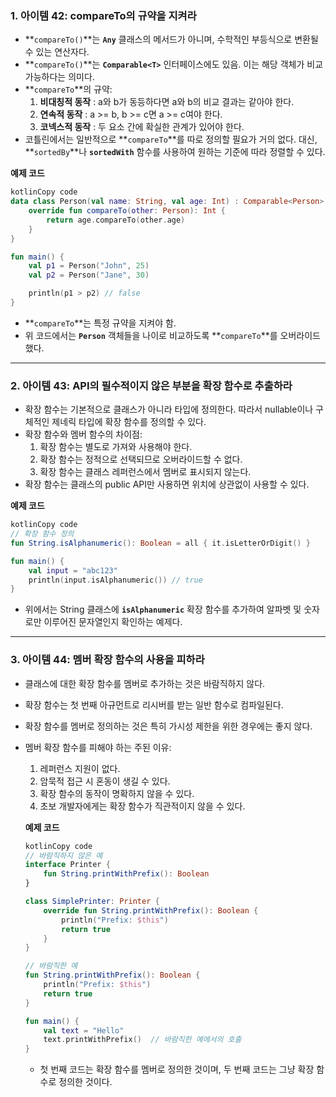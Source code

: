 ### **1. 아이템 42: compareTo의 규약을 지켜라**

- **`compareTo()`**는 **`Any`** 클래스의 메서드가 아니며, 수학적인 부등식으로 변환될 수 있는 연산자다.
- **`compareTo()`**는 **`Comparable<T>`** 인터페이스에도 있음. 이는 해당 객체가 비교 가능하다는 의미다.
- **`compareTo`**의 규약:
    1. **비대칭적 동작** : a와 b가 동등하다면 a와 b의 비교 결과는 같아야 한다.
    2. **연속적 동작** : a >= b, b >= c면 a >= c여야 한다.
    3. **코넥스적 동작** : 두 요소 간에 확실한 관계가 있어야 한다.
- 코틀린에서는 일반적으로 **`compareTo`**를 따로 정의할 필요가 거의 없다. 대신, **`sortedBy`**나 **`sortedWith`** 함수를 사용하여 원하는 기준에 따라 정렬할 수 있다.

**예제 코드**

```kotlin
kotlinCopy code
data class Person(val name: String, val age: Int) : Comparable<Person> {
    override fun compareTo(other: Person): Int {
        return age.compareTo(other.age)
    }
}

fun main() {
    val p1 = Person("John", 25)
    val p2 = Person("Jane", 30)

    println(p1 > p2) // false
}

```

- **`compareTo`**는 특정 규약을 지켜야 함.
- 위 코드에서는 **`Person`** 객체들을 나이로 비교하도록 **`compareTo`**를 오버라이드 했다.

---

### **2. 아이템 43: API의 필수적이지 않은 부분을 확장 함수로 추출하라**

- 확장 함수는 기본적으로 클래스가 아니라 타입에 정의한다. 따라서 nullable이나 구체적인 제네릭 타입에 확장 함수를 정의할 수 있다.
- 확장 함수와 멤버 함수의 차이점:
    1. 확장 함수는 별도로 가져와 사용해야 한다.
    2. 확장 함수는 정적으로 선택되므로 오버라이드할 수 없다.
    3. 확장 함수는 클래스 레퍼런스에서 멤버로 표시되지 않는다.
- 확장 함수는 클래스의 public API만 사용하면 위치에 상관없이 사용할 수 있다.

**예제 코드**

```kotlin
kotlinCopy code
// 확장 함수 정의
fun String.isAlphanumeric(): Boolean = all { it.isLetterOrDigit() }

fun main() {
    val input = "abc123"
    println(input.isAlphanumeric()) // true
}

```

- 위에서는 String 클래스에 **`isAlphanumeric`** 확장 함수를 추가하여 알파벳 및 숫자로만 이루어진 문자열인지 확인하는 예제다.

---

### **3. 아이템 44: 멤버 확장 함수의 사용을 피하라**

- 클래스에 대한 확장 함수를 멤버로 추가하는 것은 바람직하지 않다.
- 확장 함수는 첫 번째 아규먼트로 리시버를 받는 일반 함수로 컴파일된다.
- 확장 함수를 멤버로 정의하는 것은 특히 가시성 제한을 위한 경우에는 좋지 않다.
- 멤버 확장 함수를 피해야 하는 주된 이유:
    1. 레퍼런스 지원이 없다.
    2. 암묵적 접근 시 혼동이 생길 수 있다.
    3. 확장 함수의 동작이 명확하지 않을 수 있다.
    4. 초보 개발자에게는 확장 함수가 직관적이지 않을 수 있다.
    
    **예제 코드**
    
    ```kotlin
    kotlinCopy code
    // 바람직하지 않은 예
    interface Printer {
        fun String.printWithPrefix(): Boolean
    }
    
    class SimplePrinter: Printer {
        override fun String.printWithPrefix(): Boolean {
            println("Prefix: $this")
            return true
        }
    }
    
    // 바람직한 예
    fun String.printWithPrefix(): Boolean {
        println("Prefix: $this")
        return true
    }
    
    fun main() {
        val text = "Hello"
        text.printWithPrefix()  // 바람직한 예에서의 호출
    }
    
    ```
    
    - 첫 번째 코드는 확장 함수를 멤버로 정의한 것이며, 두 번째 코드는 그냥 확장 함수로 정의한 것이다.
